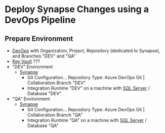 # Deploy Synapse Changes using a DevOps Pipeline

## Prepare Environment

* [DevOps](https://dev.azure.com/) with Organization, Project, Repository (dedicated to Synapse), and Branches "DEV" and "QA"
* [Key Vault](https://learn.microsoft.com/en-us/azure/key-vault) ???
* "DEV" Environment
  * [Synapse](Infrastructure_Synapse.md)
    * Git Configuration... Repository Type: Azure DevOps Git | Collaboration Branch "DEV"
    * Integration Runtime "DEV" on a machine with [SQL Server](https://www.microsoft.com/en-us/sql-server/sql-server-downloads) / Database "DEV"
* "QA" Environment
  * [Synapse](Infrastructure_Synapse.md)
    * Git Configuration... Repository Type: Azure DevOps Git | Collaboration Branch "QA"
    * Integration Runtime "QA" on a machine with [SQL Server](https://www.microsoft.com/en-us/sql-server/sql-server-downloads) / Database "QA"
